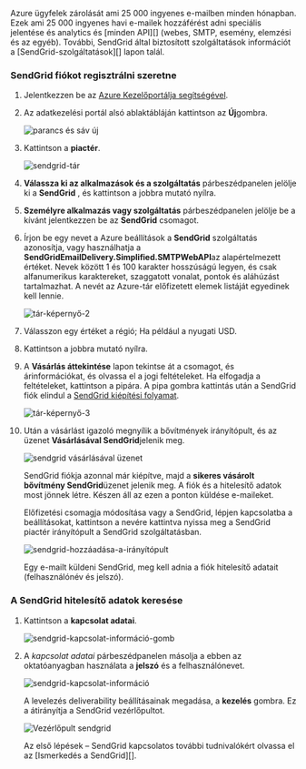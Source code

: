 Azure ügyfelek zárolását ami 25 000 ingyenes e-mailben minden hónapban. Ezek ami 25 000 ingyenes havi e-mailek hozzáférést adni speciális jelentése és analytics és [minden API][] (webes, SMTP, esemény, elemzési és az egyéb). További, SendGrid által biztosított szolgáltatások információt a [SendGrid-szolgáltatások][] lapon talál.

### <a name="to-sign-up-for-a-sendgrid-account"></a>SendGrid fiókot regisztrálni szeretne

1. Jelentkezzen be az [Azure Kezelőportálja segítségével][].

2. Az adatkezelési portál alsó ablaktábláján kattintson az **Új**gombra.

    ![parancs és sáv új][command-bar-new]

3. Kattintson a **piactér**.

    ![sendgrid-tár][sendgrid-store]

4. **Válassza ki az alkalmazások és a szolgáltatás** párbeszédpanelen jelölje ki a **SendGrid** , és kattintson a jobbra mutató nyílra.

5. **Személyre alkalmazás vagy szolgáltatás** párbeszédpanelen jelölje be a kívánt jelentkezzen be az **SendGrid** csomagot.

6. Írjon be egy nevet a Azure beállítások a **SendGrid** szolgáltatás azonosítja, vagy használhatja a **SendGridEmailDelivery.Simplified.SMTPWebAPI**az alapértelmezett értéket. Nevek között 1 és 100 karakter hosszúságú legyen, és csak alfanumerikus karaktereket, szaggatott vonalat, pontok és aláhúzást tartalmazhat. A nevét az Azure-tár előfizetett elemek listáját egyedinek kell lennie.

    ![tár-képernyő-2][store-screen-2]

7. Válasszon egy értéket a régió; Ha például a nyugati USD.

8. Kattintson a jobbra mutató nyílra.

9. A **Vásárlás áttekintése** lapon tekintse át a csomagot, és árinformációkat, és olvassa el a jogi feltételeket. Ha elfogadja a feltételeket, kattintson a pipára. A pipa gombra kattintás után a SendGrid fiók elindul a [SendGrid kiépítési folyamat].

    ![tár-képernyő-3][store-screen-3]

10. Után a vásárlást igazoló megnyílik a bővítmények irányítópult, és az üzenet **Vásárlásával SendGrid**jelenik meg.

    ![sendgrid vásárlásával üzenet][sendgrid-purchasing-message]

    SendGrid fiókja azonnal már kiépítve, majd a **sikeres vásárolt bővítmény SendGrid**üzenet jelenik meg. A fiók és a hitelesítő adatok most jönnek létre. Készen áll az ezen a ponton küldése e-maileket. 

    Előfizetési csomagja módosítása vagy a SendGrid, lépjen kapcsolatba a beállításokat, kattintson a nevére kattintva nyissa meg a SendGrid piactér irányítópult a SendGrid szolgáltatásban. 

    ![sendgrid-hozzáadása-a-irányítópult][sendgrid-add-on-dashboard]

    Egy e-mailt küldeni SendGrid, meg kell adnia a fiók hitelesítő adatait (felhasználónév és jelszó).

### <a name="to-find-your-sendgrid-credentials"></a>A SendGrid hitelesítő adatok keresése ###

1. Kattintson a **kapcsolat adatai**.

    ![sendgrid-kapcsolat-információ-gomb][sendgrid-connection-info-button]

2. A *kapcsolat adatai* párbeszédpanelen másolja a ebben az oktatóanyagban használata a **jelszó** és a felhasználónevet.

    ![sendgrid-kapcsolat-információ][sendgrid-connection-info]

    A levelezés deliverability beállításainak megadása, a **kezelés** gombra. Ez a átirányítja a SendGrid vezérlőpultot. 

    ![Vezérlőpult sendgrid][sendgrid-control-panel]

    Az első lépések – SendGrid kapcsolatos további tudnivalókért olvassa el az [Ismerkedés a SendGrid][].

<!--images-->

[command-bar-new]: ./media/sendgrid-sign-up/sendgrid_BAR_NEW.PNG
[sendgrid-store]: ./media/sendgrid-sign-up/sendgrid_offerings_store.png
[store-screen-2]: ./media/sendgrid-sign-up/sendgrid_store_scrn2.png
[store-screen-3]: ./media/sendgrid-sign-up/sendgrid_store_scrn3.png
[sendgrid-purchasing-message]: ./media/sendgrid-sign-up/sendgrid_purchasing_message.png
[sendgrid-add-on-dashboard]: ./media/sendgrid-sign-up/sendgrid_add-on_dashboard.png
[sendgrid-connection-info]: ./media/sendgrid-sign-up/sendgrid_connection_info.png
[sendgrid-connection-info-button]: ./media/sendgrid-sign-up/sendgrid_connection_info_button.png
[sendgrid-control-panel]: ./media/sendgrid-sign-up/sendgrid_control_panel.png

<!--Links-->

[SendGrid szolgáltatások]: http://sendgrid.com/features
[Azure Kezelőportálja segítségével]: https://manage.windowsazure.com
[Első lépések SendGrid]: http://sendgrid.com/docs
[SendGrid kiépítési folyamat]: https://support.sendgrid.com/hc/articles/200181628-Why-is-my-account-being-provisioned-
[az összes API-hoz]: https://sendgrid.com/docs/API_Reference/index.html

